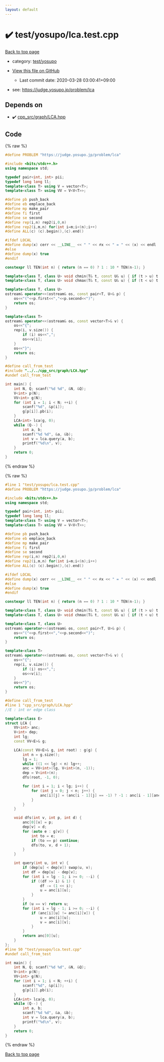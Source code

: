 ```yaml
---
layout: default
---
```


<!-- mathjax config similar to math.stackexchange -->
<script type="text/javascript" async
  src="https://cdnjs.cloudflare.com/ajax/libs/mathjax/2.7.5/MathJax.js?config=TeX-MML-AM_CHTML">
</script>
<script type="text/x-mathjax-config">
  MathJax.Hub.Config({
    TeX: { equationNumbers: { autoNumber: "AMS" }},
    tex2jax: {
      inlineMath: [ ['$','$'] ],
      processEscapes: true
    },
    "HTML-CSS": { matchFontHeight: false },
    displayAlign: "left",
    displayIndent: "2em"
  });
</script>

<script type="text/javascript" src="https://cdnjs.cloudflare.com/ajax/libs/jquery/3.4.1/jquery.min.js"></script>
<script src="https://cdn.jsdelivr.net/npm/jquery-balloon-js@1.1.2/jquery.balloon.min.js" integrity="sha256-ZEYs9VrgAeNuPvs15E39OsyOJaIkXEEt10fzxJ20+2I=" crossorigin="anonymous"></script>
<script type="text/javascript" src="../../../assets/js/copy-button.js"></script>
<link rel="stylesheet" href="../../../assets/css/copy-button.css" />


# :heavy_check_mark: test/yosupo/lca.test.cpp

<a href="../../../index.html">Back to top page</a>

* category: <a href="../../../index.html#0b58406058f6619a0f31a172defc0230">test/yosupo</a>
* <a href="{{ site.github.repository_url }}/blob/master/test/yosupo/lca.test.cpp">View this file on GitHub</a>
    - Last commit date: 2020-03-28 03:00:41+09:00


* see: <a href="https://judge.yosupo.jp/problem/lca">https://judge.yosupo.jp/problem/lca</a>


## Depends on

* :heavy_check_mark: <a href="../../../library/cpp_src/graph/LCA.hpp.html">cpp_src/graph/LCA.hpp</a>


## Code

<a id="unbundled"></a>
{% raw %}
```cpp
#define PROBLEM "https://judge.yosupo.jp/problem/lca"

#include <bits/stdc++.h>
using namespace std;

typedef pair<int, int> pii;
typedef long long ll;
template<class T> using V = vector<T>;
template<class T> using VV = V<V<T>>;

#define pb push_back
#define eb emplace_back
#define mp make_pair
#define fi first
#define se second
#define rep(i,n) rep2(i,0,n)
#define rep2(i,m,n) for(int i=m;i<(n);i++)
#define ALL(c) (c).begin(),(c).end()

#ifdef LOCAL
#define dump(x) cerr << __LINE__ << " " << #x << " = " << (x) << endl
#else 
#define dump(x) true
#endif

constexpr ll TEN(int n) { return (n == 0) ? 1 : 10 * TEN(n-1); }

template<class T, class U> void chmin(T& t, const U& u) { if (t > u) t = u; }
template<class T, class U> void chmax(T& t, const U& u) { if (t < u) t = u; }

template<class T, class U>
ostream& operator<<(ostream& os, const pair<T, U>& p) {
	os<<"("<<p.first<<","<<p.second<<")";
	return os;
}

template<class T>
ostream& operator<<(ostream& os, const vector<T>& v) {
	os<<"{";
	rep(i, v.size()) {
		if (i) os<<",";
		os<<v[i];
	}
	os<<"}";
	return os;
}

#define call_from_test
#include "../../cpp_src/graph/LCA.hpp"
#undef call_from_test

int main() {
	int N, Q; scanf("%d %d", &N, &Q);
	V<int> p(N);
	VV<int> g(N);
	for (int i = 1; i < N; ++i) {
		scanf("%d", &p[i]);
		g[p[i]].pb(i);
	}
	LCA<int> lca(g, 0);
	while (Q--) {
		int a, b;
		scanf("%d %d", &a, &b);
		int v = lca.query(a, b);
		printf("%d\n", v);
	}
	return 0;
}
```
{% endraw %}

<a id="bundled"></a>
{% raw %}
```cpp
#line 1 "test/yosupo/lca.test.cpp"
#define PROBLEM "https://judge.yosupo.jp/problem/lca"

#include <bits/stdc++.h>
using namespace std;

typedef pair<int, int> pii;
typedef long long ll;
template<class T> using V = vector<T>;
template<class T> using VV = V<V<T>>;

#define pb push_back
#define eb emplace_back
#define mp make_pair
#define fi first
#define se second
#define rep(i,n) rep2(i,0,n)
#define rep2(i,m,n) for(int i=m;i<(n);i++)
#define ALL(c) (c).begin(),(c).end()

#ifdef LOCAL
#define dump(x) cerr << __LINE__ << " " << #x << " = " << (x) << endl
#else 
#define dump(x) true
#endif

constexpr ll TEN(int n) { return (n == 0) ? 1 : 10 * TEN(n-1); }

template<class T, class U> void chmin(T& t, const U& u) { if (t > u) t = u; }
template<class T, class U> void chmax(T& t, const U& u) { if (t < u) t = u; }

template<class T, class U>
ostream& operator<<(ostream& os, const pair<T, U>& p) {
	os<<"("<<p.first<<","<<p.second<<")";
	return os;
}

template<class T>
ostream& operator<<(ostream& os, const vector<T>& v) {
	os<<"{";
	rep(i, v.size()) {
		if (i) os<<",";
		os<<v[i];
	}
	os<<"}";
	return os;
}

#define call_from_test
#line 1 "cpp_src/graph/LCA.hpp"
//E : int or edge class

template<class E>
struct LCA {
	VV<int> anc;
	V<int> dep;
	int lg;
	const VV<E>& g;

	LCA(const VV<E>& g, int root) : g(g) {
		int n = g.size();
		lg = 1;
		while ((1 << lg) < n) lg++;
		anc = VV<int>(lg, V<int>(n, -1));
		dep = V<int>(n);
		dfs(root, -1, 0);

		for (int i = 1; i < lg; i++) {
			for (int j = 0; j < n; j++) {
				anc[i][j] = (anc[i - 1][j] == -1) ? -1 : anc[i - 1][anc[i - 1][j]];
			}
		}		
	}

	void dfs(int v, int p, int d) {
		anc[0][v] = p;
		dep[v] = d;
		for (auto e : g[v]) {
			int to = e;
			if (to == p) continue;
			dfs(to, v, d + 1);
		}
	}

	int query(int u, int v) {
		if (dep[u] < dep[v]) swap(u, v);
		int df = dep[u] - dep[v];
		for (int i = lg - 1; i >= 0; --i) {
			if ((df >> i) & 1) {
				df -= (1 << i);
				u = anc[i][u];
			}
		}
		if (u == v) return u;
		for (int i = lg - 1; i >= 0; --i) {
			if (anc[i][u] != anc[i][v]) {
				u = anc[i][u];
				v = anc[i][v];
			}
		}
		return anc[0][u];
	}
};
#line 50 "test/yosupo/lca.test.cpp"
#undef call_from_test

int main() {
	int N, Q; scanf("%d %d", &N, &Q);
	V<int> p(N);
	VV<int> g(N);
	for (int i = 1; i < N; ++i) {
		scanf("%d", &p[i]);
		g[p[i]].pb(i);
	}
	LCA<int> lca(g, 0);
	while (Q--) {
		int a, b;
		scanf("%d %d", &a, &b);
		int v = lca.query(a, b);
		printf("%d\n", v);
	}
	return 0;
}

```
{% endraw %}

<a href="../../../index.html">Back to top page</a>

